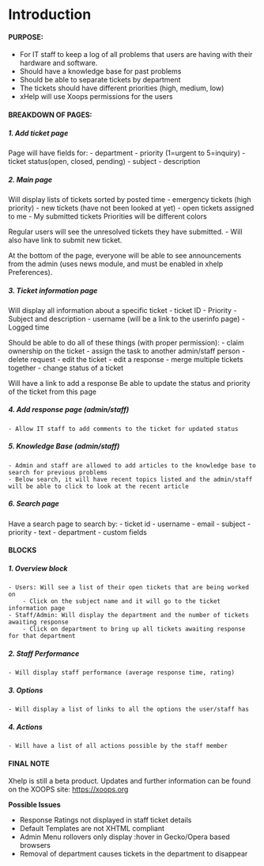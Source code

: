 # Introduction

#### PURPOSE:
- For IT staff to keep a log of all problems that users are having with their hardware and software.
- Should have a knowledge base for past problems
- Should be able to separate tickets by department
- The tickets should have different priorities (high, medium, low)
- xHelp will use Xoops permissions for the users

#### BREAKDOWN OF PAGES:
##### 1. Add ticket page
Page will have fields for:
    - department
    - priority (1=urgent to 5=inquiry)
    - ticket status(open, closed, pending)
    - subject
    - description

##### 2. Main page
Will display lists of tickets sorted by posted time
    - emergency tickets (high priority)
    - new tickets (have not been looked at yet)
    - open tickets assigned to me
    - My submitted tickets
Priorities will be different colors

Regular users will see the unresolved tickets they have submitted.
    - Will also have link to submit new ticket.

At the bottom of the page, everyone will be able to see announcements from the admin (uses news module, and must be enabled in xhelp Preferences).

##### 3. Ticket information page
Will display all information about a specific ticket
    - ticket ID
    - Priority
    - Subject and description
    - username (will be a link to the userinfo page)
    - Logged time

Should be able to do all of these things (with proper permission):
    - claim ownership on the ticket
    - assign the task to another admin/staff person
    - delete request
    - edit the ticket
    - edit a response
    - merge multiple tickets together
    - change status of a ticket

Will have a link to add a response
Be able to update the status and priority of the ticket from this page

##### 4. Add response page (admin/staff)
    - Allow IT staff to add comments to the ticket for updated status

##### 5. Knowledge Base (admin/staff)
    - Admin and staff are allowed to add articles to the knowledge base to search for previous problems
    - Below search, it will have recent topics listed and the admin/staff will be able to click to look at the recent article

##### 6. Search page
Have a search page to search by:
    - ticket id
    - username
    - email
    - subject
    - priority
    - text
    - department
    - custom fields

#### BLOCKS
##### 1. Overview block
    - Users: Will see a list of their open tickets that are being worked on
        - Click on the subject name and it will go to the ticket information page
    - Staff/Admin: Will display the department and the number of tickets awaiting response
        - Click on department to bring up all tickets awaiting response for that department

##### 2. Staff Performance
    - Will display staff performance (average response time, rating)

##### 3. Options
    - Will display a list of links to all the options the user/staff has

##### 4. Actions
    - Will have a list of all actions possible by the staff member

#### FINAL NOTE
Xhelp is still a beta product. Updates and further information can be found on the XOOPS site: https://xoops.org 

**Possible Issues**
* Response Ratings not displayed in staff ticket details
* Default Templates are not XHTML compliant
* Admin Menu rollovers only display :hover in Gecko/Opera based browsers
* Removal of department causes tickets in the department to disappear


